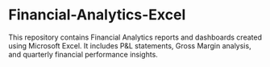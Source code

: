 # Financial-Analytics-Excel
This repository contains Financial Analytics reports and dashboards created using Microsoft Excel.  It includes P&amp;L statements, Gross Margin analysis, and quarterly financial performance insights.
